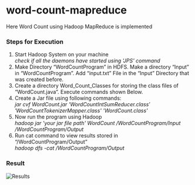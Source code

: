 # word-count-mapreduce
Here Word Count using Hadoop MapReduce is implemented

### Steps for Execution ###

1. Start Hadoop System on your machine<br />
    *check if all the daemons have started using 'JPS' command*
2. Make Directory “WordCountProgram” in HDFS. Make a directory “Input” in “WordCountProgram”. Add “input.txt” File in the “Input” Directory that was created before.
3. Create a directory Word_Count_Classes for storing the class files of “WordCount.java”. Execute commands shown Below.
4. Create a Jar file using following commands:<br />
    *jar cvf WordCount.jar 'WordCount$IntSumReducer.class' 'WordCount$TokenizerMapper.class' 'WordCount.class'*
6. Now run the program using Hadoop<br />
    *hadoop jar 'your jar file path' WordCount /WordCountProgram/Input /WordCountProgram/Output*
7. Run cat command to view results stored in “/WordCountProgram/Output”<br />
    *hadoop dfs -cat /WordCountProgram/Output*

### Result ###
![Results](results.jpg)
